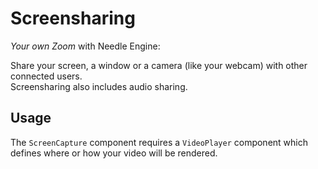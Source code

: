 # Screensharing

*Your own Zoom* with Needle Engine:  

Share your screen, a window or a camera (like your webcam) with other connected users.   
Screensharing also includes audio sharing.

## Usage

The `ScreenCapture` component requires a `VideoPlayer` component which defines where or how your video will be rendered.  

